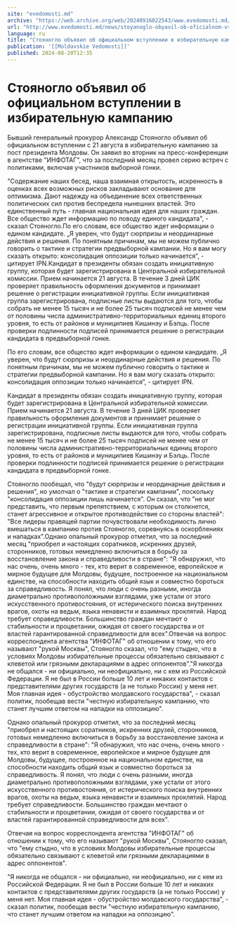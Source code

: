 ```yaml
---
site: "evedomosti.md"
archive: "https://web.archive.org/web/20240916022543/www.evedomosti.md/news/stoyanoglo-obyavil-ob-oficialnom-vstuplenii-v-izbiratelnuyu"
url: "http://www.evedomosti.md/news/stoyanoglo-obyavil-ob-oficialnom-vstuplenii-v-izbiratelnuyu"
language: ru
title: "Стояногло объявил об официальном вступлении в избирательную кампанию"
publication: '[[Moldavskie Vedomosti]]'
published: 2024-08-20T12:35
---
```


# Стояногло объявил об официальном вступлении в избирательную кампанию

Бывший генеральный прокурор Александр Стояногло объявил об официальном вступлении с 21 августа в избирательную кампанию за пост президента Молдовы. Он заявил во вторник на пресс-конференции в агентстве "ИНФОТАГ", что за последний месяц провел серию встреч с политиками, включая участников выборной гонки.

"Содержание наших бесед, наша взаимная открытость, искренность в оценках всех возможных рисков закладывают основание для оптимизма. Дают надежду на объединение всех ответственных политических сил против беспредела нынешних властей. Это единственный путь - главная национальная идея для наших граждан. Все общество ждет информацию по поводу единого кандидата", - сказал Стояногло.По его словам, все общество ждет информации о едином кандидате. „Я уверен, что будут сюрпризы и неординарные действия и решения. По понятным причинам, мы не можем публично говорить о тактике и стратегии предвыборной кампании. Но я вам могу сказать открыто: консолидация оппозиции только начинается”, - цитирует IPN.Кандидат в президенты обязан создать инициативную группу, которая будет зарегистрирована в Центральной избирательной комиссии. Прием начинается 21 августа. В течение 3 дней ЦИК проверяет правильность оформления документов и принимает решение о регистрации инициативной группы. Если инициативная группа зарегистрирована, подписные листы выдаются для того, чтобы собрать не менее 15 тысяч и не более 25 тысяч подписей не менее чем от половины числа административно-территориальных единиц второго уровня, то есть от районов и муниципиев Кишинэу и Бэлць. После проверки подлинности подписей принимается решение о регистрации кандидата в предвыборной гонке.

По его словам, все общество ждет информации о едином кандидате. „Я уверен, что будут сюрпризы и неординарные действия и решения. По понятным причинам, мы не можем публично говорить о тактике и стратегии предвыборной кампании. Но я вам могу сказать открыто: консолидация оппозиции только начинается”, - цитирует IPN.

Кандидат в президенты обязан создать инициативную группу, которая будет зарегистрирована в Центральной избирательной комиссии. Прием начинается 21 августа. В течение 3 дней ЦИК проверяет правильность оформления документов и принимает решение о регистрации инициативной группы. Если инициативная группа зарегистрирована, подписные листы выдаются для того, чтобы собрать не менее 15 тысяч и не более 25 тысяч подписей не менее чем от половины числа административно-территориальных единиц второго уровня, то есть от районов и муниципиев Кишинэу и Бэлць. После проверки подлинности подписей принимается решение о регистрации кандидата в предвыборной гонке.

Стояногло пообещал, что "будут сюрпризы и неординарные действия и решения", но умолчал о "тактике и стратегии кампании", поскольку "консолидация оппозиции лишь начинается". Он сказал, что "не мог представить, что первым препятствием, с которым он столкнется, станет агрессивное и открытое противодействие со стороны властей": "Все лидеры правящей партии почувствовали необходимость лично вмешаться в кампанию против Стояногло, соревнуясь в оскорблениях и нападках".Однако опальный прокурор отметил, что за последний месяц "приобрел и настоящих соратников, искренних друзей, сторонников, готовых немедленно включиться в борьбу за восстановление закона и справедливости в стране": "Я обнаружил, что нас очень, очень много - тех, кто верит в современное, европейское и мирное будущее для Молдовы, будущее, построенное на национальном единстве, на способности находить общий язык и совместно бороться за справедливость. Я понял, что люди с очень разными, иногда диаметрально противоположными взглядами, уже устали от этого искусственного противостояния, от истерического поиска внутренних врагов, охоты на ведьм, языка ненависти и взаимных проклятий. Народ требует справедливости. Большинство граждан мечтают о стабильности и процветании, ожидая от своего государства и от властей гарантированной справедливости для всех".Отвечая на вопрос корреспондента агентства "ИНФОТАГ" об отношении к тому, что его называют "рукой Москвы", Стояногло сказал, что "ему стыдно, что в условиях Молдовы избирательные процессы обязательно связывают с клеветой или грязными декларациями в адрес оппонентов"."Я никогда не общался - ни официально, ни неофициально, ни с кем из Российской Федерации. Я не был в России больше 10 лет и никаких контактов с представителями других государств (а не только России) у меня нет. Моя главная идея - обустройство молдавского государства", - сказал политик, пообещав вести "честную избирательную кампанию, что станет лучшим ответом на нападки на оппозицию".

Однако опальный прокурор отметил, что за последний месяц "приобрел и настоящих соратников, искренних друзей, сторонников, готовых немедленно включиться в борьбу за восстановление закона и справедливости в стране": "Я обнаружил, что нас очень, очень много - тех, кто верит в современное, европейское и мирное будущее для Молдовы, будущее, построенное на национальном единстве, на способности находить общий язык и совместно бороться за справедливость. Я понял, что люди с очень разными, иногда диаметрально противоположными взглядами, уже устали от этого искусственного противостояния, от истерического поиска внутренних врагов, охоты на ведьм, языка ненависти и взаимных проклятий. Народ требует справедливости. Большинство граждан мечтают о стабильности и процветании, ожидая от своего государства и от властей гарантированной справедливости для всех".

Отвечая на вопрос корреспондента агентства "ИНФОТАГ" об отношении к тому, что его называют "рукой Москвы", Стояногло сказал, что "ему стыдно, что в условиях Молдовы избирательные процессы обязательно связывают с клеветой или грязными декларациями в адрес оппонентов".

"Я никогда не общался - ни официально, ни неофициально, ни с кем из Российской Федерации. Я не был в России больше 10 лет и никаких контактов с представителями других государств (а не только России) у меня нет. Моя главная идея - обустройство молдавского государства", - сказал политик, пообещав вести "честную избирательную кампанию, что станет лучшим ответом на нападки на оппозицию".